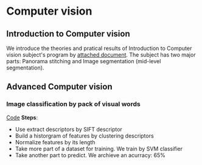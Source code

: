 # Computer vision

## Introduction to Computer vision
We introduce the theories and pratical results of Introduction to Computer vision subject's program by [attached document](https://github.com/hoangtv2000/computer-vision/blob/main/Introduction%20to%20Computer%20vision.ipynb). The subject has two major parts: Panorama stitching and Image segmentation (mid-level segmentation). 

## Advanced Computer vision
### Image classification by pack of visual words
[Code](https://github.com/hoangtv2000/computer-vision/blob/main/BoVW.ipynb)
**Steps**:
+ Use extract descriptors by SIFT descriptor 
+ Build a historgram of features by clustering descriptors 
+ Normalize features by its length
+ Take more part of a dataset for training. We train by SVM classifier
+ Take another part to predict. We archieve an acurracy: 65%
